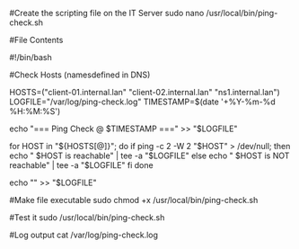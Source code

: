 
#Create the scripting file on the IT Server
sudo nano /usr/local/bin/ping-check.sh

#File Contents

#!/bin/bash

#Check Hosts (namesdefined in DNS)

HOSTS=("client-01.internal.lan" "client-02.internal.lan" "ns1.internal.lan")
LOGFILE="/var/log/ping-check.log"
TIMESTAMP=$(date '+%Y-%m-%d %H:%M:%S')

echo "=== Ping Check @ $TIMESTAMP ===" >> "$LOGFILE"

for HOST in "${HOSTS[@]}"; do
    if ping -c 2 -W 2 "$HOST" > /dev/null; then
        echo " $HOST is reachable" | tee -a "$LOGFILE"
    else
        echo " $HOST is NOT reachable" | tee -a "$LOGFILE"
    fi
done

echo "" >> "$LOGFILE"

#Make file executable
sudo chmod +x /usr/local/bin/ping-check.sh

#Test it
sudo /usr/local/bin/ping-check.sh

#Log output
cat /var/log/ping-check.log
